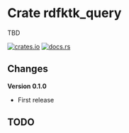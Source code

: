 # Crate rdfktk_query

TBD

[![crates.io](https://img.shields.io/crates/v/rdftk_query.svg)](https://crates.io/crates/rdftk_query)
[![docs.rs](https://docs.rs/rdftk_query/badge.svg)](https://docs.rs/rdftk_query)

## Changes

**Version 0.1.0**

* First release

## TODO
